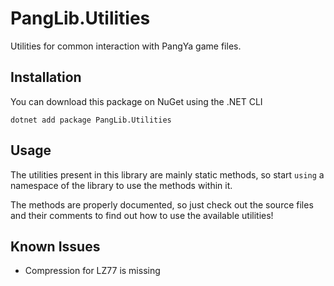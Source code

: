 # PangLib.Utilities

Utilities for common interaction with PangYa game files.

## Installation

You can download this package on NuGet using the .NET CLI

```
dotnet add package PangLib.Utilities
```

## Usage

The utilities present in this library are mainly static methods, so start `using` a namespace of the library to use the methods within it.

The methods are properly documented, so just check out the source files and their comments to find out how to use the available utilities!

## Known Issues

- Compression for LZ77 is missing
